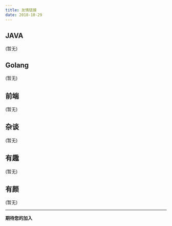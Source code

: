 ```yaml
---
title: 友情链接
date: 2018-10-29
---
```

## JAVA
(暂无)
## Golang
(暂无)
## 前端
(暂无)
## 杂谈
(暂无)
## 有趣
(暂无)
## 有颜
(暂无)

---
**期待您的加入**


